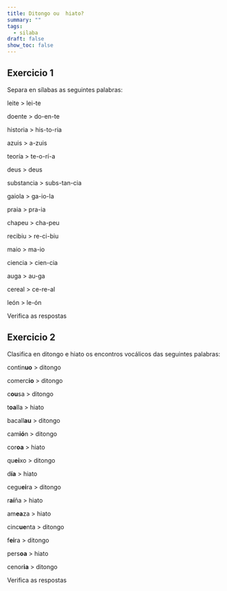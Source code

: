 ```yaml
---
title: Ditongo ou  hiato?
summary: ""
tags:
  - silaba
draft: false
show_toc: false
---
```

## Exercicio 1

Separa en sílabas as seguintes palabras:

leite > <e-answer readonly>lei-te</e-answer>

doente > <e-answer>do-en-te</e-answer>

historia > <e-answer>his-to-ria</e-answer>

azuis > <e-answer>a-zuis</e-answer>

teoría > <e-answer>te-o-rí-a</e-answer>

deus > <e-answer>deus</e-answer>

substancia > <e-answer>subs-tan-cia</e-answer>

gaiola > <e-answer>ga-io-la</e-answer>

praia > <e-answer>pra-ia</e-answer>

chapeu > <e-answer>cha-peu</e-answer>

recibiu > <e-answer>re-ci-biu</e-answer>

maio > <e-answer>ma-io</e-answer>

ciencia > <e-answer>cien-cia</e-answer>

auga > <e-answer>au-ga</e-answer>

cereal > <e-answer>ce-re-al</e-answer>

león > <e-answer>le-ón</e-answer>

<e-validate>Verifica as respostas</e-validate>

## Exercicio 2

Clasifica en ditongo e hiato os encontros vocálicos das seguintes palabras:

contin**uo** > <e-answer readonly>ditongo</e-answer>

comerc**io** > <e-answer>ditongo</e-answer>

c**ou**sa > <e-answer>ditongo</e-answer>

t**oa**lla > <e-answer>hiato</e-answer>

bacall**au** > <e-answer>ditongo</e-answer>

cam**ió**n > <e-answer>ditongo</e-answer>

cor**oa** > <e-answer>hiato</e-answer>

qu**ei**xo > <e-answer>ditongo</e-answer>

d**ía** >  <e-answer>hiato</e-answer>

cegu**ei**ra  > <e-answer>ditongo</e-answer>

r**aí**ña > <e-answer>hiato</e-answer>

am**ea**za > <e-answer>hiato</e-answer>

cinc**ue**nta > <e-answer>ditongo</e-answer>

f**ei**ra > <e-answer>ditongo</e-answer>

pers**oa** > <e-answer>hiato</e-answer>

cenor**ia** > <e-answer>ditongo</e-answer>

<e-validate>Verifica as respostas</e-validate>